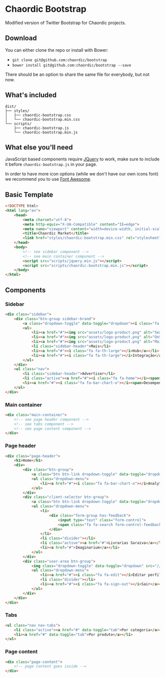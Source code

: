Chaordic Bootstrap
=========

Modified version of Twitter Bootstrap for Chaordic projects.

Download
--------

You can either clone the repo or install with Bower:

-   `git clone git@github.com:chaordic/bootstrap`
-   `bower install git@github.com:chaordic/bootstrap --save`

There should be an option to share the same file for everybody, but not now.

What's included
---------------

```
dist/
├── styles/
│   ├── chaordic-bootstrap.css
│   └── chaordic-bootstrap.min.css
└── scripts/
    ├── chaordic-bootstrap.js
    └── chaordic-bootstrap.min.js
```

What else you'll need
---------------------

JavaScript based components require [JQuery](http://jquery.com/) to work, make sure to include it before `chaordic-bootstrap.js` in your page.

In order to have more icon options (while we don't have our own icons font) we recommend you to use [Font Awesome](http://fontawesome.io/).

Basic Template
--------------

```HTML
<!DOCTYPE html>
<html lang="en">
    <head>
        <meta charset="utf-8">
        <meta http-equiv="X-UA-Compatible" content="IE=edge">
        <meta name="viewport" content="width=device-width, initial-scale=1">
        <title>Chaordic Market</title>
        <link href="styles/chaordic-bootstrap.min.css" rel="stylesheet">
    </head>
    <body>
        <!-- see sidebar component -->
        <!-- see main container component -->
        <script src="scripts/jquery.min.js"></script>
        <script src="scripts/chaordic-bootstrap.min.js"></script>
    </body>
</html>
```

Components
----------

### Sidebar

```HTML
<div class="sidebar">
    <div class="btn-group sidebar-brand">
        <a class="dropdown-toggle" data-toggle="dropdown"><i class="fa fa-angle-down"></i></a>
        <ul>
            <li><a href="#"><img src="assets/logo-product.png" alt="Search"></a></li>
            <li><a href="#"><img src="assets/logo-product.png" alt="OnSite"></a></li>
            <li><a href="#"><img src="assets/logo-product.png" alt="Mail"></a></li>
            <li class="sidebar-header">Mais</li>
            <li><a href="#"><i class="fa fa-th-large"></i>Hub</a></li>
            <li><a href="#"><i class="fa fa-th-large"></i>Integração</a></li>
        </ul>
    </div>
    <ul class="nav">
        <li class="sidebar-header">Advertiser</li>
        <li class="active"><a href="#"><i class="fa fa-home"></i><span>Dashboard</span></a></li>
        <li><a href="#"><i class="fa fa-bar-chart-o"></i><span>Desempenho</span></a></li>
    </ul>
</div>
```

### Main container

```HTML
<div class="main-container">
    <!-- see page header component -->
    <!-- see tabs component -->
    <!-- see page content component -->
</div>
```

### Page header

```HTML
<div class="page-header">
    <h1>Home</h1>
    <div>
        <div class="btn-group">
            <a class="btn btn-link dropdown-toggle" data-toggle="dropdown">Ferramentas <i class="fa fa-angle-down"></i></a>
            <ul class="dropdown-menu">
                <li><a href="#"><i class="fa fa-bar-chart-o"></i>Analytics</a></li>
            </ul>
        </div>
        <div class="client-selector btn-group">
            <a class="btn btn-link dropdown-toggle" data-toggle="dropdown"><span id="selectedClientName">Livrarias Saraiva</span> <i class="fa fa-angle-down"></i></a>
            <ul class="dropdown-menu">
                <li>
                    <div class="form-group has-feedback">
                        <input type="text" class="form-control">
                        <span class="fa fa-search form-control-feedback"></span>
                    </div>
                </li>
                <li class="divider"></li>
                <li class="active"><a href="#">Livrarias Saraiva</a></li>
                <li><a href="#">Imaginarium</a></li>
            </ul>
        </div>
        <div class="user-area btn-group">
            <img class="dropdown-toggle" data-toggle="dropdown" src="//www.gravatar.com/avatar/c7790195a496a869aad0103fe338658f?s=32" alt="Guilherme Pacheco">
            <ul class="dropdown-menu">
                <li><a href="#"><i class="fa fa-edit"></i>Editar perfil</a></li>
                <li class="divider"></li>
                <li><a href="#"><i class="fa fa-sign-out"></i>Sair</a></li>
            </ul>
        </div>
    </div>
</div>
```

### Tabs

```HTML
<ul class="nav nav-tabs">
    <li class="active"><a href="#" data-toggle="tab">Por categoria</a></li>
    <li><a href="#" data-toggle="tab">Por produto</a></li>
</ul>
```

### Page content

```HTML
<div class="page-content">
    <!-- page content goes inside -->
</div>
```
